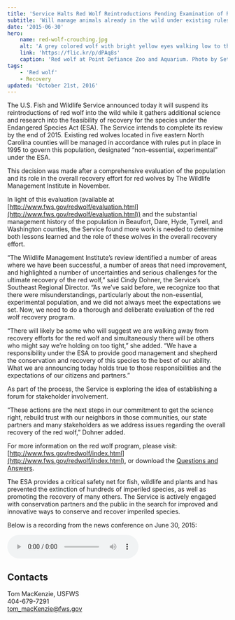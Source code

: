 ```yaml
---
title: 'Service Halts Red Wolf Reintroductions Pending Examination of Recovery Program'
subtitle: 'Will manage animals already in the wild under existing rules for non-essential, experimental population'
date: '2015-06-30'
hero:
    name: red-wolf-crouching.jpg
    alt: 'A grey colored wolf with bright yellow eyes walking low to the ground.'
    link: 'https://flic.kr/p/dPAq8s'
    caption: 'Red wolf at Point Defiance Zoo and Aquarium. Photo by Seth Bynum, PDZA.'
tags:
    - 'Red wolf'
    - Recovery
updated: 'October 21st, 2016'
---
```


The U.S. Fish and Wildlife Service announced today it will suspend its reintroductions of red wolf into the wild while it gathers additional science and research into the feasibility of recovery for the species under the Endangered Species Act (ESA). The Service intends to complete its review by the end of 2015\. Existing red wolves located in five eastern North Carolina counties will be managed in accordance with rules put in place in 1995 to govern this population, designated “non-essential, experimental” under the ESA.

This decision was made after a comprehensive evaluation of the population and its role in the overall recovery effort for red wolves by The Wildlife Management Institute in November.

In light of this evaluation (available at [http://www.fws.gov/redwolf/evaluation.html](http://www.fws.gov/redwolf/evaluation.html)) and the substantial management history of the population in Beaufort, Dare, Hyde, Tyrrell, and Washington counties, the Service found more work is needed to determine both lessons learned and the role of these wolves in the overall recovery effort.

“The Wildlife Management Institute’s review identified a number of areas where we have been successful, a number of areas that need improvement, and highlighted a number of uncertainties and serious challenges for the ultimate recovery of the red wolf,” said Cindy Dohner, the Service’s Southeast Regional Director. “As we’ve said before, we recognize too that there were misunderstandings, particularly about the non-essential, experimental population, and we did not always meet the expectations we set. Now, we need to do a thorough and deliberate evaluation of the red wolf recovery program.

“There will likely be some who will suggest we are walking away from recovery efforts for the red wolf and simultaneously there will be others who might say we’re holding on too tight,” she added. “We have a responsibility under the ESA to provide good management and shepherd the conservation and recovery of this species to the best of our ability. What we are announcing today holds true to those responsibilities and the expectations of our citizens and partners.”

As part of the process, the Service is exploring the idea of establishing a forum for stakeholder involvement.

“These actions are the next steps in our commitment to get the science right, rebuild trust with our neighbors in those communities, our state partners and many stakeholders as we address issues regarding the overall recovery of the red wolf,” Dohner added.

For more information on the red wolf program, please visit: [http://www.fws.gov/redwolf/index.html](http://www.fws.gov/redwolf/index.html), or download the [Questions and Answers](http://www.fws.gov/southeast/es/pdf/red-wolf-faq-july-1-2015.pdf).

The ESA provides a critical safety net for fish, wildlife and plants and has prevented the extinction of hundreds of imperiled species, as well as promoting the recovery of many others. The Service is actively engaged with conservation partners and the public in the search for improved and innovative ways to conserve and recover imperiled species.

Below is a recording from the news conference on June 30, 2015:

<audio controls="" style="text-align:center;"><source src="http://www.fws.gov/southeast/audio/RedWolfNewsConference20150630.mp3" type="audio/mpeg"> Your browser does not support the audio element.</audio>

## Contacts

Tom MacKenzie, USFWS  
404-679-7291  
[tom_macKenzie@fws.gov](mailto:tom_macKenzie@fws.gov)
